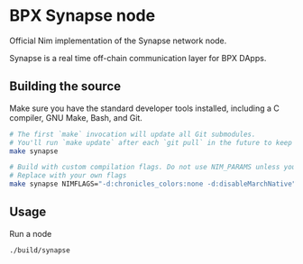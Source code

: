 # BPX Synapse node

Official Nim implementation of the Synapse network node.

Synapse is a real time off-chain communication layer for BPX DApps.

## Building the source

Make sure you have the standard developer tools installed, including a C compiler, GNU Make, Bash, and Git.

```bash
# The first `make` invocation will update all Git submodules.
# You'll run `make update` after each `git pull` in the future to keep those submodules updated.
make synapse

# Build with custom compilation flags. Do not use NIM_PARAMS unless you know what you are doing.
# Replace with your own flags
make synapse NIMFLAGS="-d:chronicles_colors:none -d:disableMarchNative"
```

## Usage

Run a node
```bash
./build/synapse
```
